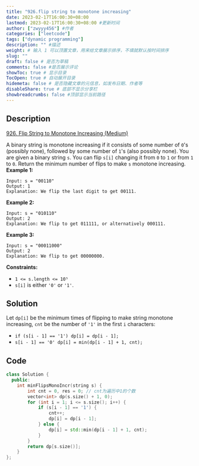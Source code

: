 ```yaml
---
title: "926.flip string to monotone increasing"
date: 2023-02-17T16:00:30+08:00
lastmod: 2023-02-17T16:00:30+08:00 #更新时间
author: ["zwyyy456"] #作者
categories: ["leetcode"]
tags: ["dynamic programming"]
description: "" #描述
weight: # 输入 1 可以顶置文章，用来给文章展示排序，不填就默认按时间排序
slug: ""
draft: false # 是否为草稿
comments: false #是否展示评论
showToc: true # 显示目录
TocOpen: true # 自动展开目录
hidemeta: false # 是否隐藏文章的元信息，如发布日期、作者等
disableShare: true # 底部不显示分享栏
showbreadcrumbs: false #顶部显示当前路径
---
```

## Description
[926. Flip String to Monotone Increasing (Medium)](https://leetcode.com/problems/flip-string-to-monotone-increasing/)

A binary string is monotone increasing if it consists of some number of `0`'s (possibly none),
followed by some number of `1`'s (also possibly none).
You are given a binary string `s`. You can flip `s[i]` changing it from `0` to `1` or from `1` to
`0`.
Return the minimum number of flips to make  `s` monotone increasing.
**Example 1:**
```
Input: s = "00110"
Output: 1
Explanation: We flip the last digit to get 00111.
```
**Example 2:**
```
Input: s = "010110"
Output: 2
Explanation: We flip to get 011111, or alternatively 000111.
```
**Example 3:**
```
Input: s = "00011000"
Output: 2
Explanation: We flip to get 00000000.
```
**Constraints:**
- `1 <= s.length <= 10⁵`
- `s[i]` is either `'0'` or `'1'`.

## Solution
Let `dp[i]` be the minimum times of flipping to make string monotone increasing, `cnt` be the number of `'1'` in the first `i` characters:
- `if (s[i - 1] == '1') dp[i] = dp[i - 1];`
- `s[i - 1] == '0' dp[i] = min(dp[i - 1] + 1, cnt);`

## Code
```cpp
class Solution {
  public:
    int minFlipsMonoIncr(string s) {
        int cnt = 0, res = 0; // cnt为遍历中1的个数
        vector<int> dp(s.size() + 1, 0);
        for (int i = 1; i <= s.size(); i++) {
            if (s[i - 1] == '1') {
                cnt++;
                dp[i] = dp[i - 1];
            } else {
                dp[i] = std::min(dp[i - 1] + 1, cnt);
            }
        }
        return dp[s.size()];
    }
};
```
